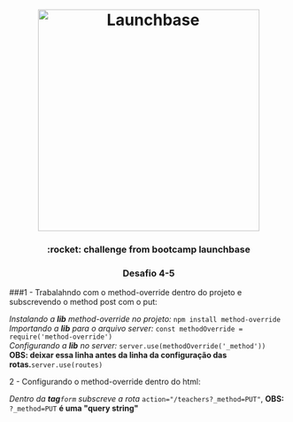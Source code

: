 <h1 align="center">
    <img alt="Launchbase" src="https://storage.googleapis.com/golden-wind/bootcamp-launchbase/logo.png" width="400px" />
</h1>

<h3 align="center">
     :rocket: challenge from bootcamp launchbase
</h3>

<h3 align="center">
     Desafio 4-5
</h3>
 ###1 - Trabalahndo com o method-override dentro do projeto e subscrevendo o method post com o put:

  *Instalando a **lib** method-override no projeto:* ``npm install method-override``<br />
  *Importando a **lib** para o arquivo server:* ``const methodOverride = require('method-override')``<br />
  *Configurando a **lib** no server:* ``server.use(methodOverride('_method')) `` **OBS: deixar essa linha antes da linha da configuração das rotas.**``server.use(routes)``<br />

  2 - Configurando o method-override dentro do html:

  *Dentro da **tag**``form`` subscreve a rota* ``action="/teachers?_method=PUT"``, **OBS:** ``?_method=PUT`` **é uma "query string"**



